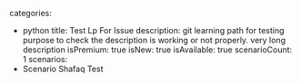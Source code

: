 categories:
  - python
title: Test Lp For Issue
description: git learning path for testing purpose to check the description is working or not properly. very long description
isPremium: true
isNew: true
isAvailable: true
scenarioCount: 1
scenarios: 
  - Scenario Shafaq Test
